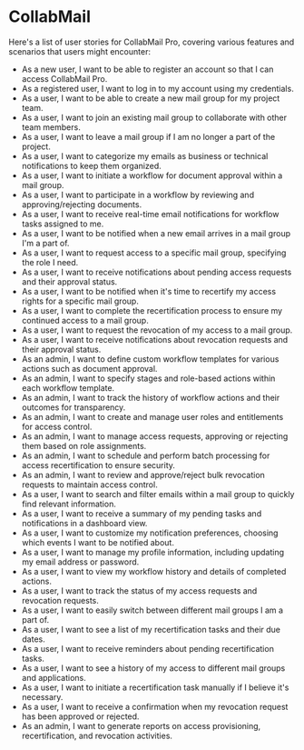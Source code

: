 # CollabMail
Here's a list of user stories for CollabMail Pro, covering various features and scenarios that users might encounter:

- As a new user, I want to be able to register an account so that I can access CollabMail Pro.
- As a registered user, I want to log in to my account using my credentials.
- As a user, I want to be able to create a new mail group for my project team.
- As a user, I want to join an existing mail group to collaborate with other team members.
- As a user, I want to leave a mail group if I am no longer a part of the project.
- As a user, I want to categorize my emails as business or technical notifications to keep them organized.
- As a user, I want to initiate a workflow for document approval within a mail group.
- As a user, I want to participate in a workflow by reviewing and approving/rejecting documents.
- As a user, I want to receive real-time email notifications for workflow tasks assigned to me.
- As a user, I want to be notified when a new email arrives in a mail group I'm a part of.
- As a user, I want to request access to a specific mail group, specifying the role I need.
- As a user, I want to receive notifications about pending access requests and their approval status.
- As a user, I want to be notified when it's time to recertify my access rights for a specific mail group.
- As a user, I want to complete the recertification process to ensure my continued access to a mail group.
- As a user, I want to request the revocation of my access to a mail group.
- As a user, I want to receive notifications about revocation requests and their approval status.
- As an admin, I want to define custom workflow templates for various actions such as document approval.
- As an admin, I want to specify stages and role-based actions within each workflow template.
- As an admin, I want to track the history of workflow actions and their outcomes for transparency.
- As an admin, I want to create and manage user roles and entitlements for access control.
- As an admin, I want to manage access requests, approving or rejecting them based on role assignments.
- As an admin, I want to schedule and perform batch processing for access recertification to ensure security.
- As an admin, I want to review and approve/reject bulk revocation requests to maintain access control.
- As a user, I want to search and filter emails within a mail group to quickly find relevant information.
- As a user, I want to receive a summary of my pending tasks and notifications in a dashboard view.
- As a user, I want to customize my notification preferences, choosing which events I want to be notified about.
- As a user, I want to manage my profile information, including updating my email address or password.
- As a user, I want to view my workflow history and details of completed actions.
- As a user, I want to track the status of my access requests and revocation requests.
- As a user, I want to easily switch between different mail groups I am a part of.
- As a user, I want to see a list of my recertification tasks and their due dates.
- As a user, I want to receive reminders about pending recertification tasks.
- As a user, I want to see a history of my access to different mail groups and applications.
- As a user, I want to initiate a recertification task manually if I believe it's necessary.
- As a user, I want to receive a confirmation when my revocation request has been approved or rejected.
- As an admin, I want to generate reports on access provisioning, recertification, and revocation activities.

